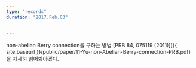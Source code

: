 ```yaml
---
type: "records"
duration: "2017.Feb.03"


---
```



non-abelian Berry connection을 구하는 방법 [PRB 84, 075119 (2011)]({{ site.baseurl }}/public/paper/11-Yu-non-Abelian-Berry-connection-PRB.pdf) 을 자세히 읽어봐야겠다.
